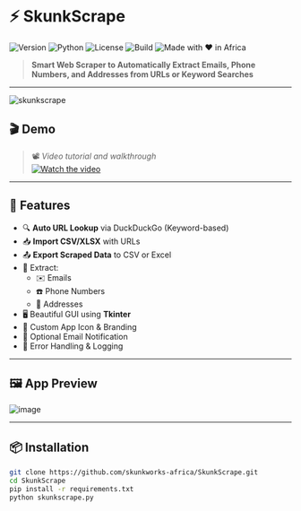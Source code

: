 # ⚡ SkunkScrape

![Version](https://img.shields.io/badge/version-1.1-blue.svg)
![Python](https://img.shields.io/badge/python-3.8+-blue.svg)
![License](https://img.shields.io/github/license/skunkworks-africa/SkunkScrape)
![Build](https://img.shields.io/badge/build-passing-brightgreen)
![Made with ❤️ in Africa](https://img.shields.io/badge/Made%20in-Africa-000000?logo=ubuntu)

> **Smart Web Scraper to Automatically Extract Emails, Phone Numbers, and Addresses from URLs or Keyword Searches**

---

![skunkscrape](https://github.com/user-attachments/assets/b5ec8c4f-a9ae-4794-848d-7488b1351e2a)

## 🎬 Demo

> 📽️ _Video tutorial and walkthrough_  
> [![Watch the video](https://img.shields.io/badge/Watch%20Demo-YouTube-red?logo=youtube)](https://youtu.be/R039Z--IO28)

---

## 🚀 Features

- 🔍 **Auto URL Lookup** via DuckDuckGo (Keyword-based)
- 📥 **Import CSV/XLSX** with URLs
- 📤 **Export Scraped Data** to CSV or Excel
- 🧠 Extract:
  - ✉️ Emails
  - ☎️ Phone Numbers
  - 🏢 Addresses
- 🖥️ Beautiful GUI using **Tkinter**
- 🪪 Custom App Icon & Branding
- 🔔 Optional Email Notification
- 🧩 Error Handling & Logging

---

## 🖼️ App Preview

![image](https://github.com/user-attachments/assets/55aeb122-85f6-4155-8982-b44be46b3939)

---

## 📦 Installation

``` bash
git clone https://github.com/skunkworks-africa/SkunkScrape.git
cd SkunkScrape
pip install -r requirements.txt
python skunkscrape.py
```
